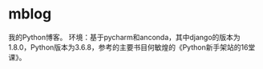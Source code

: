 # mblog
我的Python博客。
环境：基于pycharm和anconda，其中django的版本为1.8.0，Python版本为3.6.8，参考的主要书目何敏煌的《Python新手架站的16堂课》。
